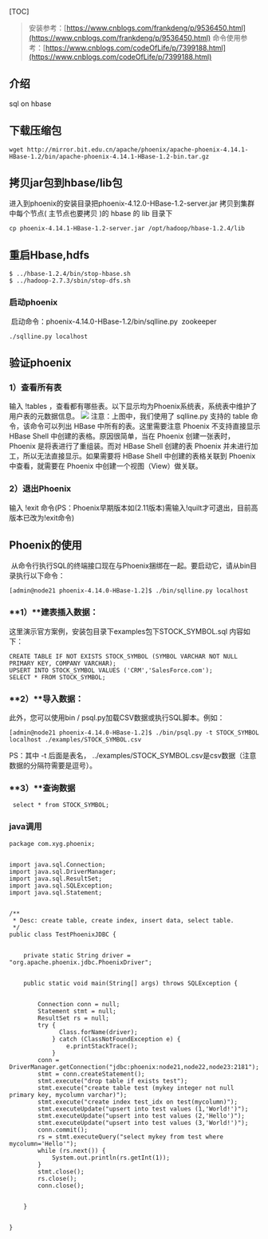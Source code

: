[TOC]

>安装参考：[https://www.cnblogs.com/frankdeng/p/9536450.html](https://www.cnblogs.com/frankdeng/p/9536450.html)
>命令使用参考：[https://www.cnblogs.com/codeOfLife/p/7399188.html](https://www.cnblogs.com/codeOfLife/p/7399188.html)
## 介绍

sql on hbase

## 下载压缩包
```
wget http://mirror.bit.edu.cn/apache/phoenix/apache-phoenix-4.14.1-HBase-1.2/bin/apache-phoenix-4.14.1-HBase-1.2-bin.tar.gz
```


## 拷贝jar包到hbase/lib包
进入到phoenix的安装目录把phoenix-4.12.0-HBase-1.2-server.jar 拷贝到集群中每个节点( 主节点也要拷贝 )的 hbase 的 lib 目录下
```
cp phoenix-4.14.1-HBase-1.2-server.jar /opt/hadoop/hbase-1.2.4/lib
```


## 重启Hbase,hdfs
```
$ ../hbase-1.2.4/bin/stop-hbase.sh
$ ../hadoop-2.7.3/sbin/stop-dfs.sh
```

### 启动phoenix
 启动命令：phoenix-4.14.0-HBase-1.2/bin/sqlline.py  zookeeper
```
./sqlline.py localhost
```
## 验证phoenix
### 1）查看所有表
输入 !tables ，查看都有哪些表。以下显示均为Phoenix系统表，系统表中维护了用户表的元数据信息。
![](https://raw.githubusercontent.com/peter1040080742/picbed/master/20190418212032.png)
注意：上图中，我们使用了 sqlline.py 支持的 table 命令，该命令可以列出 HBase 中所有的表。这里需要注意 Phoenix 不支持直接显示 HBase Shell 中创建的表格。原因很简单，当在 Phoenix 创建一张表时，Phoenix 是将表进行了重组装。而对 HBase Shell 创建的表 Phoenix 并未进行加工，所以无法直接显示。如果需要将 HBase Shell 中创建的表格关联到 Phoenix 中查看，就需要在 Phoenix 中创建一个视图（View）做关联。
### 2）退出Phoenix
输入 !exit 命令(PS：Phoenix早期版本如(2.11版本)需输入!quilt才可退出，目前高版本已改为!exit命令)

## Phoenix的使用
 从命令行执行SQL的终端接口现在与Phoenix捆绑在一起。要启动它，请从bin目录执行以下命令：
```
[admin@node21 phoenix-4.14.0-HBase-1.2]$ ./bin/sqlline.py localhost
```
### **1）**建表插入数据：
这里演示官方案例，安装包目录下examples包下STOCK_SYMBOL.sql 内容如下：
```
CREATE TABLE IF NOT EXISTS STOCK_SYMBOL (SYMBOL VARCHAR NOT NULL PRIMARY KEY, COMPANY VARCHAR);
UPSERT INTO STOCK_SYMBOL VALUES ('CRM','SalesForce.com');
SELECT * FROM STOCK_SYMBOL;
```

### **2）**导入数据：
此外，您可以使用bin / psql.py加载CSV数据或执行SQL脚本。例如：
```
[admin@node21 phoenix-4.14.0-HBase-1.2]$ ./bin/psql.py -t STOCK_SYMBOL localhost ./examples/STOCK_SYMBOL.csv 
```
PS：其中 -t 后面是表名， ../examples/STOCK_SYMBOL.csv是csv数据（注意数据的分隔符需要是逗号）。


### **3）**查询数据
```
 select * from STOCK_SYMBOL;
```


### java调用
```
package com.xyg.phoenix;


import java.sql.Connection;
import java.sql.DriverManager;
import java.sql.ResultSet;
import java.sql.SQLException;
import java.sql.Statement;


/**
 * Desc: create table, create index, insert data, select table.
 */
public class TestPhoenixJDBC {


    private static String driver = "org.apache.phoenix.jdbc.PhoenixDriver";


    public static void main(String[] args) throws SQLException {


        Connection conn = null;
        Statement stmt = null;
        ResultSet rs = null;
        try {
              Class.forName(driver);
            } catch (ClassNotFoundException e) {
                e.printStackTrace();
            }
        conn = DriverManager.getConnection("jdbc:phoenix:node21,node22,node23:2181");
        stmt = conn.createStatement();
        stmt.execute("drop table if exists test");
        stmt.execute("create table test (mykey integer not null primary key, mycolumn varchar)");
        stmt.execute("create index test_idx on test(mycolumn)");
        stmt.executeUpdate("upsert into test values (1,'World!')");
        stmt.executeUpdate("upsert into test values (2,'Hello')");
        stmt.executeUpdate("upsert into test values (3,'World!')");
        conn.commit();
        rs = stmt.executeQuery("select mykey from test where mycolumn='Hello'");
        while (rs.next()) {
            System.out.println(rs.getInt(1));
        }
        stmt.close();
        rs.close();
        conn.close();


    }


}
```

